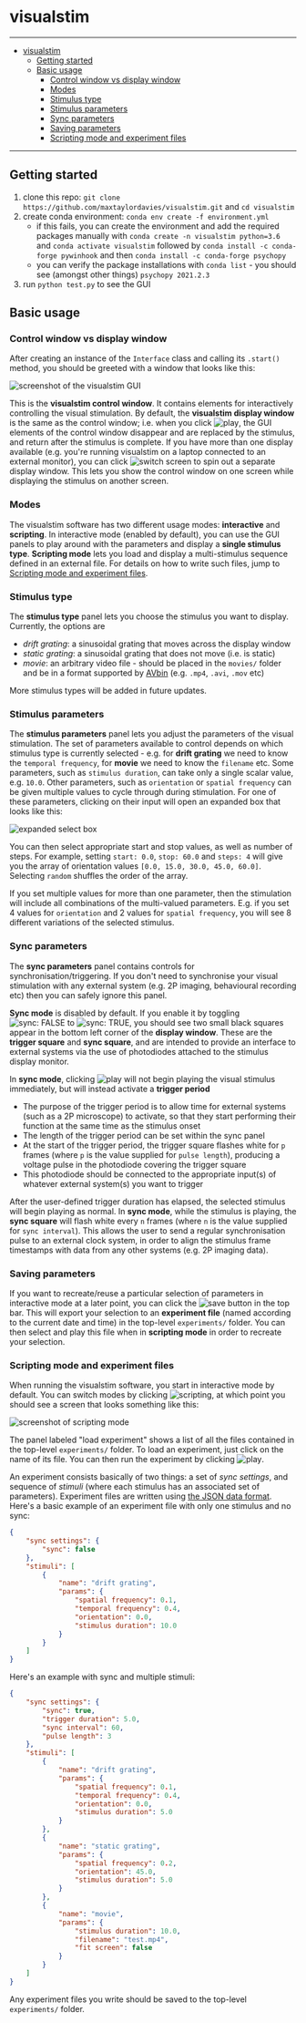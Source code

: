 # visualstim


---

- [visualstim](#visualstim)
  - [Getting started](#getting-started)
  - [Basic usage](#basic-usage)
    - [Control window vs display window](#control-window-vs-display-window)
    - [Modes](#modes)
    - [Stimulus type](#stimulus-type)
    - [Stimulus parameters](#stimulus-parameters)
    - [Sync parameters](#sync-parameters)
    - [Saving parameters](#saving-parameters)
    - [Scripting mode and experiment files](#scripting-mode-and-experiment-files)

---


## Getting started

1. clone this repo: `git clone https://github.com/maxtaylordavies/visualstim.git` and `cd visualstim`
2. create conda environment: `conda env create -f environment.yml`
   - if this fails, you can create the environment and add the required packages manually with `conda create -n visualstim python=3.6` and `conda activate visualstim` followed by `conda install -c conda-forge pywinhook` and then `conda install -c conda-forge psychopy`
   - you can verify the package installations with `conda list` - you should see (amongst other things) `psychopy 2021.2.3`
3. run `python test.py` to see the GUI

## Basic usage

### Control window vs display window

After creating an instance of the `Interface` class and calling its `.start()` method, you should be greeted with a window that looks like this:

![screenshot of the visualstim GUI](./screenshots/v0.1/main-view.png)

This is the **visualstim control window**. It contains elements for interactively controlling the visual stimulation. By default, the **visualstim display window** is the same as the control window; i.e. when you click ![play](./screenshots/v0.1/play.png), the GUI elements of the control window disappear and are replaced by the stimulus, and return after the stimulus is complete. If you have more than one display available (e.g. you're running visualstim on a laptop connected to an external monitor), you can click ![switch screen](./screenshots/v0.1/switch-screen.png) to spin out a separate display window. This lets you show the control window on one screen while displaying the stimulus on another screen.

### Modes

The visualstim software has two different usage modes: **interactive** and **scripting**. In interactive mode (enabled by default), you can use the GUI panels to play around with the parameters and display a **single stimulus type**. **Scripting mode** lets you load and display a multi-stimulus sequence defined in an external file. For details on how to write such files, jump to [Scripting mode and experiment files](#scripting-mode-and-experiment-files).

### Stimulus type

The **stimulus type** panel lets you choose the stimulus you want to display. Currently, the options are

- _drift grating_: a sinusoidal grating that moves across the display window
- _static grating_: a sinusoidal grating that does not move (i.e. is static)
- _movie_: an arbitrary video file - should be placed in the `movies/` folder and be in a format supported by [AVbin](https://avbin.github.io/docs/) (e.g. `.mp4`, `.avi`, `.mov` etc)

More stimulus types will be added in future updates.

### Stimulus parameters

The **stimulus parameters** panel lets you adjust the parameters of the visual stimulation. The set of parameters available to control depends on which stimulus type is currently selected - e.g. for **drift grating** we need to know the `temporal frequency`, for **movie** we need to know the `filename` etc. Some parameters, such as `stimulus duration`, can take only a single scalar value, e.g. `10.0`. Other parameters, such as `orientation` or `spatial frequency` can be given multiple values to cycle through during stimulation. For one of these parameters, clicking on their input will open an expanded box that looks like this:

![expanded select box](./screenshots/v0.1/expanded-select.png)

You can then select appropriate start and stop values, as well as number of steps. For example, setting `start: 0.0`, `stop: 60.0` and `steps: 4` will give you the array of orientation values `[0.0, 15.0, 30.0, 45.0, 60.0]`. Selecting `random` shuffles the order of the array.

If you set multiple values for more than one parameter, then the stimulation will include all combinations of the multi-valued parameters. E.g. if you set 4 values for `orientation` and 2 values for `spatial frequency`, you will see 8 different variations of the selected stimulus.

### Sync parameters

The **sync parameters** panel contains controls for synchronisation/triggering. If you don't need to synchronise your visual stimulation with any external system (e.g. 2P imaging, behavioural recording etc) then you can safely ignore this panel.

**Sync mode** is disabled by default. If you enable it by toggling ![sync: FALSE](./screenshots/v0.1/sync-false.png) to ![sync: TRUE](./screenshots/v0.1/sync-true.png), you should see two small black squares appear in the bottom left corner of the **display window**. These are the **trigger square** and **sync square**, and are intended to provide an interface to external systems via the use of photodiodes attached to the stimulus display monitor.

In **sync mode**, clicking ![play](./screenshots/v0.1/play.png) will not begin playing the visual stimulus immediately, but will instead activate a **trigger period**

- The purpose of the trigger period is to allow time for external systems (such as a 2P microscope) to activate, so that they start performing their function at the same time as the stimulus onset
- The length of the trigger period can be set within the sync panel
- At the start of the trigger period, the trigger square flashes white for `p` frames (where `p` is the value supplied for `pulse length`), producing a voltage pulse in the photodiode covering the trigger square
- This photodiode should be connected to the appropriate input(s) of whatever external system(s) you want to trigger

After the user-defined trigger duration has elapsed, the selected stimulus will begin playing as normal. In **sync mode**, while the stimulus is playing, the **sync square** will flash white every `n` frames (where `n` is the value supplied for `sync interval`). This allows the user to send a regular synchronisation pulse to an external clock system, in order to align the stimulus frame timestamps with data from any other systems (e.g. 2P imaging data).

### Saving parameters

If you want to recreate/reuse a particular selection of parameters in interactive mode at a later point, you can click the ![save](./screenshots/v0.1/save-button.png) button in the top bar. This will export your selection to an **experiment file** (named according to the current date and time) in the top-level `experiments/` folder. You can then select and play this file when in **scripting mode** in order to recreate your selection.

### Scripting mode and experiment files

When running the visualstim software, you start in interactive mode by default. You can switch modes by clicking ![scripting](./screenshots/v0.1/scripting-button.png), at which point you should see a screen that looks something like this:

![screenshot of scripting mode](./screenshots/v0.1/scripting-mode.png)

The panel labeled "load experiment" shows a list of all the files contained in the top-level `experiments/` folder. To load an experiment, just click on the name of its file. You can then run the experiment by clicking ![play](./screenshots/v0.1/play.png).

An experiment consists basically of two things: a set of _sync settings_, and sequence of _stimuli_ (where each stimulus has an associated set of parameters). Experiment files are written using [the JSON data format](https://developer.mozilla.org/en-US/docs/Learn/JavaScript/Objects/JSON). Here's a basic example of an experiment file with only one stimulus and no sync:

```JSON
{
    "sync settings": {
        "sync": false
    },
    "stimuli": [
        {
            "name": "drift grating",
            "params": {
                "spatial frequency": 0.1,
                "temporal frequency": 0.4,
                "orientation": 0.0,
                "stimulus duration": 10.0
            }
        }
    ]
}
```

Here's an example with sync and multiple stimuli:

```JSON
{
    "sync settings": {
        "sync": true,
        "trigger duration": 5.0,
        "sync interval": 60,
        "pulse length": 3
    },
    "stimuli": [
        {
            "name": "drift grating",
            "params": {
                "spatial frequency": 0.1,
                "temporal frequency": 0.4,
                "orientation": 0.0,
                "stimulus duration": 5.0
            }
        },
        {
            "name": "static grating",
            "params": {
                "spatial frequency": 0.2,
                "orientation": 45.0,
                "stimulus duration": 5.0
            }
        },
        {
            "name": "movie",
            "params": {
                "stimulus duration": 10.0,
                "filename": "test.mp4",
                "fit screen": false
            }
        }
    ]
}
```

Any experiment files you write should be saved to the top-level `experiments/` folder.
